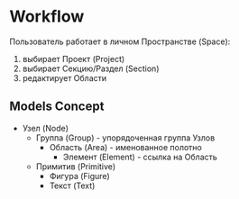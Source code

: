 # Workflow

Пользователь работает в личном Пространстве (Space):

1. выбирает Проект (Project)
2. выбирает Секцию/Раздел (Section)
3. редактирует Области

## Models Concept

- Узел (Node)
    - Группа (Group) - упорядоченная группа Узлов
        - Область (Area) - именованное полотно
            - Элемент (Element) - ссылка на Область
    - Примитив (Primitive)
        - Фигура (Figure)
        - Текст (Text)
